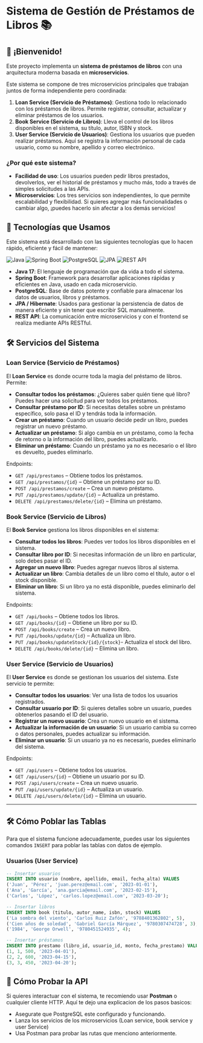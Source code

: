 # Sistema de Gestión de Préstamos de Libros 📚

## 👋 ¡Bienvenido!

Este proyecto implementa un **sistema de préstamos de libros** con una arquitectura moderna basada en **microservicios**.

Este sistema se compone de tres microservicios principales que trabajan juntos de forma independiente pero coordinada:

1. **Loan Service (Servicio de Préstamos)**: Gestiona todo lo relacionado con los préstamos de libros. Permite registrar, consultar, actualizar y eliminar préstamos de los usuarios.
2. **Book Service (Servicio de Libros)**: Lleva el control de los libros disponibles en el sistema, su título, autor, ISBN y stock.
3. **User Service (Servicio de Usuarios)**: Gestiona los usuarios que pueden realizar préstamos. Aquí se registra la información personal de cada usuario, como su nombre, apellido y correo electrónico.

### ¿Por qué este sistema?

- **Facilidad de uso**: Los usuarios pueden pedir libros prestados, devolverlos, ver el historial de préstamos y mucho más, todo a través de simples solicitudes a las APIs.
- **Microservicios**: Los tres servicios son independientes, lo que permite escalabilidad y flexibilidad. Si quieres agregar más funcionalidades o cambiar algo, ¡puedes hacerlo sin afectar a los demás servicios!

## 🚀 Tecnologías que Usamos

Este sistema está desarrollado con las siguientes tecnologías que lo hacen rápido, eficiente y fácil de mantener:

![Java](https://img.shields.io/badge/Java-17-orange)
![Spring Boot](https://img.shields.io/badge/Spring%20Boot-2.x-green)
![PostgreSQL](https://img.shields.io/badge/PostgreSQL-17-blue)
![JPA](https://img.shields.io/badge/JPA-Hibernate-lightgrey)
![REST API](https://img.shields.io/badge/REST%20API-RESTful-red)

- **Java 17**: El lenguaje de programación que da vida a todo el sistema.
- **Spring Boot**: Framework para desarrollar aplicaciones rápidas y eficientes en Java, usado en cada microservicio.
- **PostgreSQL**: Base de datos potente y confiable para almacenar los datos de usuarios, libros y préstamos.
- **JPA / Hibernate**: Usados para gestionar la persistencia de datos de manera eficiente y sin tener que escribir SQL manualmente.
- **REST API**: La comunicación entre microservicios y con el frontend se realiza mediante APIs RESTful.

## 🛠️ Servicios del Sistema

### **Loan Service (Servicio de Préstamos)**

El **Loan Service** es donde ocurre toda la magia del préstamo de libros. Permite:

- **Consultar todos los préstamos**: ¿Quieres saber quién tiene qué libro? Puedes hacer una solicitud para ver todos los préstamos.
- **Consultar préstamo por ID**: Si necesitas detalles sobre un préstamo específico, solo pasa el ID y tendrás toda la información.
- **Crear un préstamo**: Cuando un usuario decide pedir un libro, puedes registrar un nuevo préstamo.
- **Actualizar un préstamo**: Si algo cambia en un préstamo, como la fecha de retorno o la información del libro, puedes actualizarlo.
- **Eliminar un préstamo**: Cuando un préstamo ya no es necesario o el libro es devuelto, puedes eliminarlo.

Endpoints:
- `GET /api/prestamos` – Obtiene todos los préstamos.
- `GET /api/prestamos/{id}` – Obtiene un préstamo por su ID.
- `POST /api/prestamos/create` – Crea un nuevo préstamo.
- `PUT /api/prestamos/update/{id}` – Actualiza un préstamo.
- `DELETE /api/prestamos/delete/{id}` – Elimina un préstamo.

### **Book Service (Servicio de Libros)**

El **Book Service** gestiona los libros disponibles en el sistema:

- **Consultar todos los libros**: Puedes ver todos los libros disponibles en el sistema.
- **Consultar libro por ID**: Si necesitas información de un libro en particular, solo debes pasar el ID.
- **Agregar un nuevo libro**: Puedes agregar nuevos libros al sistema.
- **Actualizar un libro**: Cambia detalles de un libro como el título, autor o el stock disponible.
- **Eliminar un libro**: Si un libro ya no está disponible, puedes eliminarlo del sistema.

Endpoints:
- `GET /api/books` – Obtiene todos los libros.
- `GET /api/books/{id}` – Obtiene un libro por su ID.
- `POST /api/books/create` – Crea un nuevo libro.
- `PUT /api/books/update/{id}` – Actualiza un libro.
- `PUT /api/books/updateStock/{id}/{stock}`- Actualiza el stock del libro.
- `DELETE /api/books/delete/{id}` – Elimina un libro.

### **User Service (Servicio de Usuarios)**

El **User Service** es donde se gestionan los usuarios del sistema. Este servicio te permite:

- **Consultar todos los usuarios**: Ver una lista de todos los usuarios registrados.
- **Consultar usuario por ID**: Si quieres detalles sobre un usuario, puedes obtenerlos pasando el ID del usuario.
- **Registrar un nuevo usuario**: Crea un nuevo usuario en el sistema.
- **Actualizar la información de un usuario**: Si un usuario cambia su correo o datos personales, puedes actualizar su información.
- **Eliminar un usuario**: Si un usuario ya no es necesario, puedes eliminarlo del sistema.

Endpoints:
- `GET /api/users` – Obtiene todos los usuarios.
- `GET /api/users/{id}` – Obtiene un usuario por su ID.
- `POST /api/users/create` – Crea un nuevo usuario.
- `PUT /api/users/update/{id}` – Actualiza un usuario.
- `DELETE /api/users/delete/{id}` – Elimina un usuario.

---

## 🛠️ Cómo Poblar las Tablas

Para que el sistema funcione adecuadamente, puedes usar los siguientes comandos `INSERT` para poblar las tablas con datos de ejemplo.

### **Usuarios (User Service)**

```sql
-- Insertar usuarios
INSERT INTO usuario (nombre, apellido, email, fecha_alta) VALUES
('Juan', 'Pérez', 'juan.perez@email.com', '2023-01-01'),
('Ana', 'García', 'ana.garcia@email.com', '2023-02-15'),
('Carlos', 'López', 'carlos.lopez@email.com', '2023-03-20');

-- Insertar libros
INSERT INTO book (titulo, autor_name, isbn, stock) VALUES
('La sombra del viento', 'Carlos Ruiz Zafón', '9788401362802', 5),
('Cien años de soledad', 'Gabriel García Márquez', '9780307474728', 3),
('1984', 'George Orwell', '9780451524935', 4);

-- Insertar préstamos
INSERT INTO prestamo (libro_id, usuario_id, monto, fecha_prestamo) VALUES
(1, 1, 500, '2023-04-01'),
(2, 2, 600, '2023-04-15'),
(3, 3, 450, '2023-04-20');
```
## 📡 Cómo Probar la API

Si quieres interactuar con el sistema, te recomiendo usar **Postman** o cualquier cliente HTTP. Aquí te dejo una explicacion de los pasos basicos:

- Asegurate que PostgreSQL este configurado y funcionando.
- Lanza los servicios de los microservicios (Loan service, book service y user Service)
- Usa Postman para probar las rutas que menciono anteriormente.

